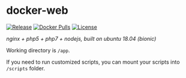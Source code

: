 # docker-web

[![Release](https://img.shields.io/github/release/hyperjiang/docker-web.svg)](https://github.com/hyperjiang/docker-web/releases)
[![Docker Pulls](https://img.shields.io/docker/pulls/hyperjiang/web.svg)](https://hub.docker.com/r/hyperjiang/web)
[![License](https://img.shields.io/github/license/hyperjiang/docker-web.svg)](https://github.com/hyperjiang/docker-web)

*nginx + php5 + php7 + nodejs, built on ubuntu 18.04 (bionic)*

Working directory is `/app`.

If you need to run customized scripts, you can mount your scripts into `/scripts` folder.
